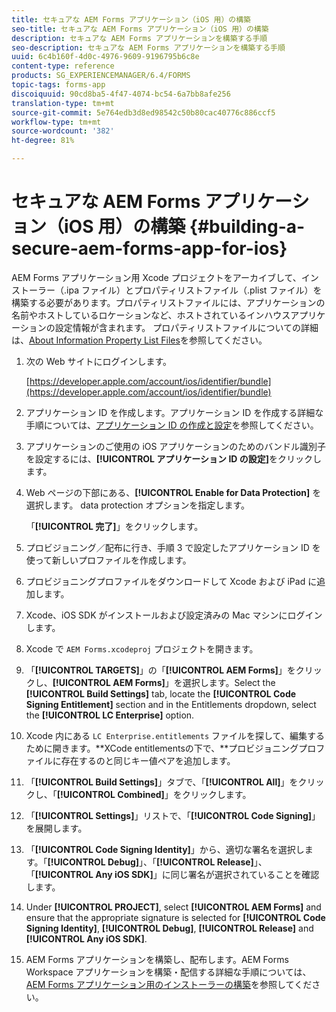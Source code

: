 ```yaml
---
title: セキュアな AEM Forms アプリケーション（iOS 用）の構築
seo-title: セキュアな AEM Forms アプリケーション（iOS 用）の構築
description: セキュアな AEM Forms アプリケーションを構築する手順
seo-description: セキュアな AEM Forms アプリケーションを構築する手順
uuid: 6c4b160f-4d0c-4976-9609-9196795b6c8e
content-type: reference
products: SG_EXPERIENCEMANAGER/6.4/FORMS
topic-tags: forms-app
discoiquuid: 90cd8ba5-4f47-4074-bc54-6a7bb8afe256
translation-type: tm+mt
source-git-commit: 5e764edb3d8ed98542c50b80cac40776c886ccf5
workflow-type: tm+mt
source-wordcount: '382'
ht-degree: 81%

---
```



# セキュアな AEM Forms アプリケーション（iOS 用）の構築 {#building-a-secure-aem-forms-app-for-ios}

AEM Forms アプリケーション用 Xcode プロジェクトをアーカイブして、インストーラー（.ipa ファイル）とプロパティリストファイル（.plist ファイル）を構築する必要があります。プロパティリストファイルには、アプリケーションの名前やホストしているロケーションなど、ホストされているインハウスアプリケーションの設定情報が含まれます。 プロパティリストファイルについての詳細は、[About Information Property List Files](https://developer.apple.com/library/ios/#documentation/general/Reference/InfoPlistKeyReference/Articles/AboutInformationPropertyListFiles.html)を参照してください。

1. 次の Web サイトにログインします。

   [https://developer.apple.com/account/ios/identifier/bundle](https://developer.apple.com/account/ios/identifier/bundle)

1. アプリケーション ID を作成します。アプリケーション ID を作成する詳細な手順については、[アプリケーション ID の作成と設定](https://developer.apple.com/library/ios/documentation/IDEs/Conceptual/AppDistributionGuide/MaintainingProfiles/MaintainingProfiles.html)を参照してください。
1. アプリケーションのご使用の iOS アプリケーションのためのバンドル識別子を設定するには、**[!UICONTROL アプリケーション ID の設定]**&#x200B;をクリックします。
1. Web ページの下部にある、**[!UICONTROL Enable for Data Protection]** を選択します。 data protection オプションを指定します。

   「**[!UICONTROL 完了]**」をクリックします。

1. プロビジョニング／配布に行き、手順 3 で設定したアプリケーション ID を使って新しいプロファイルを作成します。
1. プロビジョニングプロファイルをダウンロードして Xcode および iPad に追加します。 
1. Xcode、iOS SDK がインストールおよび設定済みの Mac マシンにログインします。
1. Xcode で `AEM Forms.xcodeproj` プロジェクトを開きます。
1. 「**[!UICONTROL TARGETS]**」の「**[!UICONTROL AEM Forms]**」をクリックし、**[!UICONTROL AEM Forms]**」を選択します。Select the **[!UICONTROL Build Settings]** tab, locate the **[!UICONTROL Code Signing Entitlement]** section and in the Entitlements dropdown, select the **[!UICONTROL LC Enterprise]** option.
1. Xcode 内にある `LC Enterprise.entitlements` ファイルを探して、編集するために開きます。**XCode entitlementsの下で、**プロビジョニングプロファイルに存在するのと同じキー値ペアを追加します。
1. 「**[!UICONTROL Build Settings]**」タブで、「**[!UICONTROL All]**」をクリックし、「**[!UICONTROL Combined]**」をクリックします。
1. 「**[!UICONTROL Settings]**」リストで、「**[!UICONTROL Code Signing]**」を展開します。
1. 「**[!UICONTROL Code Signing Identity]**」から、適切な署名を選択します。「**[!UICONTROL Debug]**」、「**[!UICONTROL Release]**」、「**[!UICONTROL Any iOS SDK]**」に同じ署名が選択されていることを確認します。
1. Under **[!UICONTROL PROJECT]**, select **[!UICONTROL AEM Forms]** and ensure that the appropriate signature is selected for **[!UICONTROL Code Signing Identity]**, **[!UICONTROL Debug]**, **[!UICONTROL Release]** and **[!UICONTROL Any iOS SDK]**.
1. AEM Forms アプリケーションを構築し、配布します。AEM Forms Workspace アプリケーションを構築・配信する詳細な手順については、[AEM Forms アプリケーション用のインストーラーの構築](setup-xcode-project-build-installer.md#build-the-installer-for-the-mobile-workspace-app)を参照してください。
